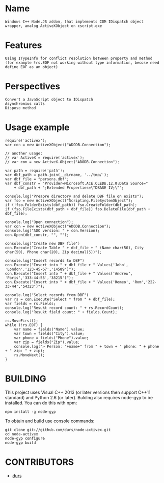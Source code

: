 # Name

	Windows C++ Node.JS addon, that implements COM IDispatch object wrapper, analog ActiveXObject on cscript.exe

# Features

	Using ITypeInfo for conflict resolution between property and method 
	(for example !rs.EOF not working without type information, becose need define EOF as an object) 

# Perspectives

	Convert a JavaScript object to IDispatch
	Asynchronius calls
	Dispose method

# Usage example

	require('activex');
	var con = new ActiveXObject("ADODB.Connection");

	// another usage:
	// var ActiveX = require('activex');
	// var con = new ActiveX.Object("ADODB.Connection");
	
	var path = require('path'); 
	var dbf_path = path.join(__dirname, '../tmp/');
	var dbf_file = "persons.dbf";
	var dbf_constr = "Provider=Microsoft.ACE.OLEDB.12.0;Data Source=" 
		+ dbf_path + ";Extended Properties=\"DBASE IV;\"";

	console.log("Preapre directory and delete DBF file on exists");
	var fso = new ActiveXObject("Scripting.FileSystemObject");
	if (!fso.FolderExists(dbf_path)) fso.CreateFolder(dbf_path);
	if (fso.FileExists(dbf_path + dbf_file)) fso.DeleteFile(dbf_path + dbf_file);

	console.log("Open connection");
	var con = new ActiveXObject("ADODB.Connection");
	console.log("ADO version: " + con.Version);
	con.Open(dbf_constr, "", "");

	console.log("Create new DBF file")
	con.Execute("Create Table " + dbf_file + " (Name char(50), City char(50), Phone char(20), Zip decimal(5))");

	console.log("Insert records to DBF")
	con.Execute("Insert into " + dbf_file + " Values('John', 'London','123-45-67','14589')");
	con.Execute("Insert into " + dbf_file + " Values('Andrew', 'Paris','333-44-55','38215')");
	con.Execute("Insert into " + dbf_file + " Values('Romeo', 'Rom','222-33-44','54323')");

	console.log("Select records from DBF")
	var rs = con.Execute("Select * from " + dbf_file); 
	var fields = rs.Fields;
	console.log("Resukt record count: " + rs.RecordCount);
	console.log("Resukt field count: " + fields.Count);

	rs.MoveFirst();
	while (!rs.EOF) {
		var name = fields("Name").value;
		var town = fields("City").value;
		var phone = fields("Phone").value;
		var zip = fields("Zip").value;   
		console.log("> Person: "+name+" from " + town + " phone: " + phone + " zip: " + zip);    
		rs.MoveNext();
	}

# BUILDING

This project uses Visual C++ 2013 (or later versions then support C++11 standard) and Python 2.6 (or later).
Bulding also requires node-gyp to be installed. You can do this with npm:

    npm install -g node-gyp

To obtain and build use console commands:

    git clone git://github.com/durs/node-axtivex.git
    cd node-activex
    node-gyp configure
    node-gyp build

# CONTRIBUTORS

* [durs](https://github.com/durs)

